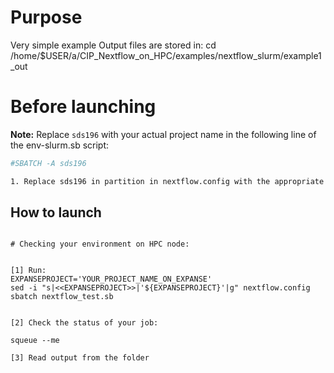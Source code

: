# Purpose

Very simple example
Output files are stored in:  cd /home/$USER/a/CIP_Nextflow_on_HPC/examples/nextflow_slurm/example1_out

# Before launching


**Note:** Replace `sds196` with your actual project name in the following line of the env-slurm.sb script:
```bash
#SBATCH -A sds196

1. Replace sds196 in partition in nextflow.config with the appropriate value for your  access configuration.

```

## How to launch 

```

# Checking your environment on HPC node:


[1] Run:
EXPANSEPROJECT='YOUR_PROJECT_NAME_ON_EXPANSE'
sed -i "s|<<EXPANSEPROJECT>>|'${EXPANSEPROJECT}'|g" nextflow.config 
sbatch nextflow_test.sb 


[2] Check the status of your job:

squeue --me

[3] Read output from the folder


```
